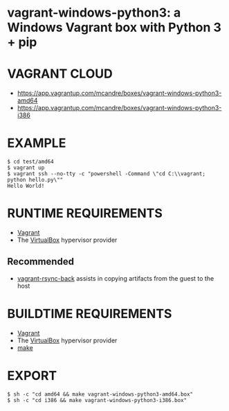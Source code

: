 # vagrant-windows-python3: a Windows Vagrant box with Python 3 + pip

# VAGRANT CLOUD

* https://app.vagrantup.com/mcandre/boxes/vagrant-windows-python3-amd64
* https://app.vagrantup.com/mcandre/boxes/vagrant-windows-python3-i386

# EXAMPLE

```console
$ cd test/amd64
$ vagrant up
$ vagrant ssh --no-tty -c "powershell -Command \"cd C:\\vagrant; python hello.py\""
Hello World!
```

# RUNTIME REQUIREMENTS

* [Vagrant](https://www.vagrantup.com)
* The [VirtualBox](https://www.virtualbox.org) hypervisor provider

## Recommended

* [vagrant-rsync-back](https://github.com/smerrill/vagrant-rsync-back) assists in copying artifacts from the guest to the host

# BUILDTIME REQUIREMENTS

* [Vagrant](https://www.vagrantup.com)
* The [VirtualBox](https://www.virtualbox.org) hypervisor provider
* [make](https://www.gnu.org/software/make/)

# EXPORT

```console
$ sh -c "cd amd64 && make vagrant-windows-python3-amd64.box"
$ sh -c "cd i386 && make vagrant-windows-python3-i386.box"
```
